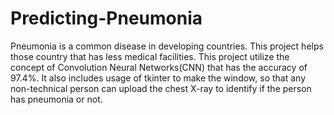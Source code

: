 # Predicting-Pneumonia
Pneumonia is a common disease in developing countries. This project helps those country that has less medical facilities. This project utilize the concept of Convolution Neural Networks(CNN) that has the accuracy of 97.4%. It also includes usage of tkinter to make the window, so that any non-technical person can upload the chest X-ray to identify if the person has pneumonia or not.
